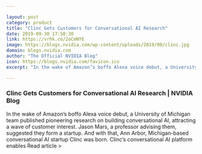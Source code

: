 ```yaml
---

layout: post
category: product
title: "Clinc Gets Customers for Conversational AI Research"
date: 2019-09-30 17:50:30
link: https://vrhk.co/2oCmNYE
image: https://blogs.nvidia.com/wp-content/uploads/2019/09/clinc.jpg
domain: blogs.nvidia.com
author: "The Official NVIDIA Blog"
icon: https://blogs.nvidia.com/favicon.ico
excerpt: "In the wake of Amazon’s boffo Alexa voice debut, a University of Michigan team published pioneering research on building conversational AI, attracting a wave of customer interest. Jason Mars, a professor advising them, suggested they form a startup. And with that, Ann Arbor, Michigan-based conversational AI startup Clinc was born. Clinc’s conversational AI platform enables Read article &gt;"

---
```


### Clinc Gets Customers for Conversational AI Research | NVIDIA Blog

In the wake of Amazon’s boffo Alexa voice debut, a University of Michigan team published pioneering research on building conversational AI, attracting a wave of customer interest. Jason Mars, a professor advising them, suggested they form a startup. And with that, Ann Arbor, Michigan-based conversational AI startup Clinc was born. Clinc’s conversational AI platform enables Read article &gt;